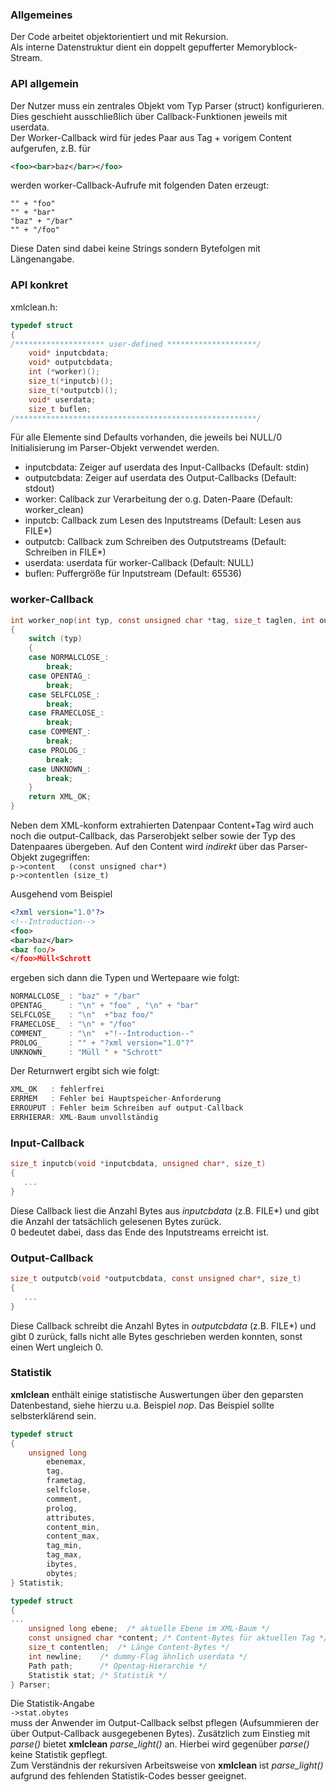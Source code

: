 ### Allgemeines

Der Code arbeitet objektorientiert und mit Rekursion.  
Als interne Datenstruktur dient ein doppelt gepufferter Memoryblock-Stream.  

### API allgemein

Der Nutzer muss ein zentrales Objekt vom Typ Parser (struct) konfigurieren. Dies geschieht ausschließlich über Callback-Funktionen jeweils mit userdata.  
Der Worker-Callback wird für jedes Paar aus Tag + vorigem Content aufgerufen, z.B. für
```xml
<foo><bar>baz</bar></foo>
```
werden worker-Callback-Aufrufe mit folgenden Daten erzeugt:
```
"" + "foo"
"" + "bar"
"baz" + "/bar"
"" + "/foo"
```
Diese Daten sind dabei keine Strings sondern Bytefolgen mit Längenangabe.

### API konkret

xmlclean.h:  
```c
typedef struct
{
/******************** user-defined ********************/
	void* inputcbdata;
	void* outputcbdata;
	int (*worker)();
	size_t(*inputcb)();
	size_t(*outputcb)();
	void* userdata;
	size_t buflen;
/******************************************************/
```
Für alle Elemente sind Defaults vorhanden, die jeweils bei NULL/0 Initialisierung im Parser-Objekt verwendet werden.

* inputcbdata: Zeiger auf userdata des Input-Callbacks (Default: stdin)
* outputcbdata: Zeiger auf userdata des Output-Callbacks (Default: stdout)
* worker: Callback zur Verarbeitung der o.g. Daten-Paare (Default: worker_clean)
* inputcb: Callback zum Lesen des Inputstreams (Default: Lesen aus FILE*)
* outputcb: Callback zum Schreiben des Outputstreams (Default: Schreiben in FILE*)
* userdata: userdata für worker-Callback (Default: NULL)
* buflen: Puffergröße für Inputstream (Default: 65536)

### worker-Callback
```c
int worker_nop(int typ, const unsigned char *tag, size_t taglen, int outcb(), void* outcbdata, Parser *p)
{
	switch (typ)
	{
	case NORMALCLOSE_:
		break;
	case OPENTAG_:
		break;
	case SELFCLOSE_:
		break;
	case FRAMECLOSE_:
		break;
	case COMMENT_:
		break;
	case PROLOG_:
		break;
	case UNKNOWN_:
		break;
	}
	return XML_OK;
}
```
Neben dem XML-konform extrahierten Datenpaar Content+Tag wird auch noch die output-Callback, das Parserobjekt selber sowie der Typ des Datenpaares übergeben. Auf den Content wird *indirekt* über das Parser-Objekt zugegriffen:  
`p->content   (const unsigned char*)`  
`p->contentlen (size_t)`  

Ausgehend vom Beispiel
```xml
<?xml version="1.0"?>
<!--Introduction-->
<foo>
<bar>baz</bar>
<baz foo/>
</foo>Müll<Schrott
```
ergeben sich dann die Typen und Wertepaare wie folgt:
```c
NORMALCLOSE_ : "baz" + "/bar"
OPENTAG_     : "\n" + "foo" , "\n" + "bar"
SELFCLOSE_   : "\n"  +"baz foo/"
FRAMECLOSE_  : "\n" + "/foo"
COMMENT_     : "\n"  +"!--Introduction--"
PROLOG_      : "" + "?xml version="1.0"?"
UNKNOWN_     : "Müll " + "Schrott"
```
Der Returnwert ergibt sich wie folgt:
```c
XML_OK   : fehlerfrei
ERRMEM   : Fehler bei Hauptspeicher-Anforderung
ERROUPUT : Fehler beim Schreiben auf output-Callback
ERRHIERAR: XML-Baum unvollständig
```
### Input-Callback
```c
size_t inputcb(void *inputcbdata, unsigned char*, size_t)
{
   ...
}
```
Diese Callback liest die Anzahl Bytes aus *inputcbdata* (z.B. FILE*) und gibt die Anzahl der tatsächlich gelesenen Bytes zurück.  
0 bedeutet dabei, dass das Ende des Inputstreams erreicht ist.
### Output-Callback
```c
size_t outputcb(void *outputcbdata, const unsigned char*, size_t)
{
   ...
}
```
Diese Callback schreibt die Anzahl Bytes in *outputcbdata* (z.B. FILE*) und gibt 0 zurück, falls nicht alle Bytes geschrieben werden konnten, sonst einen Wert ungleich 0.
### Statistik
**xmlclean** enthält einige statistische Auswertungen über den geparsten Datenbestand, siehe hierzu u.a. Beispiel *nop*. Das Beispiel sollte selbsterklärend sein. 
```c
typedef struct
{
	unsigned long
		ebenemax,
		tag,
		frametag,
		selfclose,
		comment,
		prolog,
		attributes,
		content_min,
		content_max,
		tag_min,
		tag_max,
		ibytes,
		obytes;
} Statistik;

typedef struct
{
...
	unsigned long ebene;  /* aktuelle Ebene im XML-Baum */
	const unsigned char *content; /* Content-Bytes für aktuellen Tag */
	size_t contentlen;  /* Länge Content-Bytes */
	int newline;    /* dummy-Flag ähnlich userdata */
	Path path;      /* Opentag-Hierarchie */
	Statistik stat; /* Statistik */
} Parser;
```
Die Statistik-Angabe  
`->stat.obytes`  
muss der Anwender im Output-Callback selbst pflegen (Aufsummieren der über Output-Callback ausgegebenen Bytes).
Zusätzlich zum Einstieg mit *parse()* bietet **xmlclean** *parse_light()* an. Hierbei wird gegenüber *parse()* keine Statistik gepflegt.  
Zum Verständnis der rekursiven Arbeitsweise von **xmlclean** ist *parse_light()* aufgrund des fehlenden Statistik-Codes besser geeignet.
